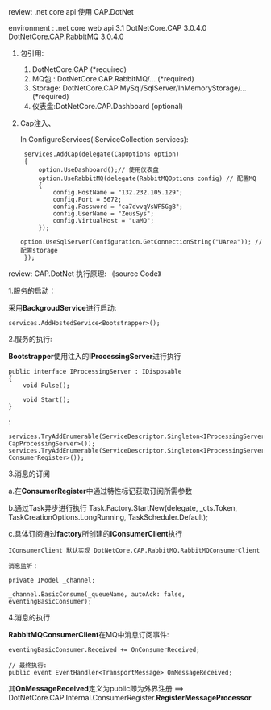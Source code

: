 review: .net core api 使用 CAP.DotNet

environment :
 .net core web api 3.1
 DotNetCore.CAP 3.0.4.0
 DotNetCore.CAP.RabbitMQ 3.0.4.0

1. 包引用:
	1. DotNetCore.CAP (*required)
	2. MQ包 : DotNetCore.CAP.RabbitMQ/... (*required)
	3. Storage: DotNetCore.CAP.MySql/SqlServer/InMemoryStorage/... (*required)
	4. 仪表盘:DotNetCore.CAP.Dashboard (optional)
2. Cap注入、

	In ConfigureServices(IServiceCollection services):

		services.AddCap(delegate(CapOptions option)
		{
			option.UseDashboard();// 使用仪表盘
			option.UseRabbitMQ(delegate(RabbitMQOptions config) // 配置MQ
			{
				config.HostName = "132.232.105.129";
				config.Port = 5672;
				config.Password = "ca7dvvqVsWF5GgB";
				config.UserName = "ZeusSys";
				config.VirtualHost = "uaMQ";
			});
			option.UseSqlServer(Configuration.GetConnectionString("UArea")); // 配置storage
		});

review: CAP.DotNet 执行原理: 《source Code》

1.服务的启动：

  采用**BackgroudService**进行启动:

	services.AddHostedService<Bootstrapper>();

2.服务的执行:

  **Bootstrapper**使用注入的**IProcessingServer**进行执行

	public interface IProcessingServer : IDisposable
	{
		void Pulse();
	
		void Start();
	}

  <default> : 

	services.TryAddEnumerable(ServiceDescriptor.Singleton<IProcessingServer, CapProcessingServer>());
	services.TryAddEnumerable(ServiceDescriptor.Singleton<IProcessingServer, ConsumerRegister>());

3.消息的订阅

  a.在**ConsumerRegister**中通过特性标记获取订阅所需参数

  b.通过Task异步进行执行
	Task.Factory.StartNew(delegate, _cts.Token, TaskCreationOptions.LongRunning, TaskScheduler.Default);

  c.具体订阅通过**factory**所创建的**IConsumerClient**执行

	IConsumerClient 默认实现 DotNetCore.CAP.RabbitMQ.RabbitMQConsumerClient

	消息监听：

	private IModel _channel;

	_channel.BasicConsume(_queueName, autoAck: false, eventingBasicConsumer);

4.消息的执行

  **RabbitMQConsumerClient**在MQ中消息订阅事件:

	eventingBasicConsumer.Received += OnConsumerReceived;

	// 最终执行:
	public event EventHandler<TransportMessage> OnMessageReceived;

  其**OnMessageReceived**定义为public即为外界注册 ==> DotNetCore.CAP.Internal.ConsumerRegister.**RegisterMessageProcessor**